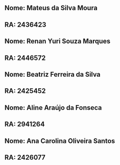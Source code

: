 ## Nome: Mateus da Silva Moura
## RA: 2436423

## Nome: Renan Yuri Souza Marques
## RA: 2446572

## Nome: Beatriz Ferreira da Silva
## RA: 2425452

## Nome: Aline Araújo da Fonseca 
## RA: 2941264

## Nome: Ana Carolina Oliveira Santos 
## RA: 2426077

